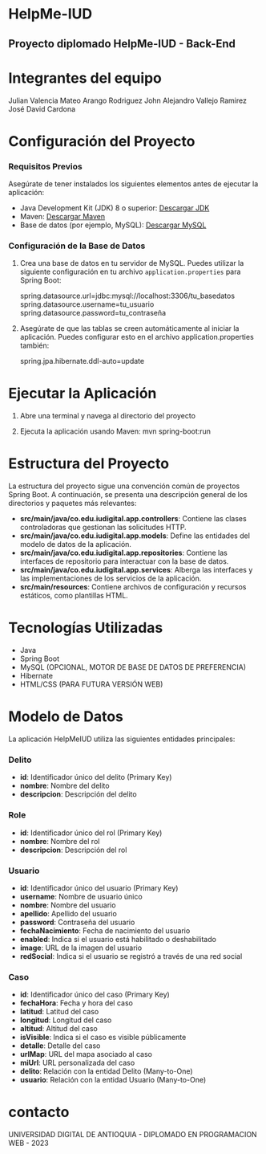 # HelpMe-IUD
  ## Proyecto diplomado HelpMe-IUD - Back-End

# Integrantes del equipo
  Julian Valencia
  Mateo Arango Rodriguez
  John Alejandro Vallejo Ramirez
  José David Cardona

# Configuración del Proyecto

### Requisitos Previos

Asegúrate de tener instalados los siguientes elementos antes de ejecutar la aplicación:

- Java Development Kit (JDK) 8 o superior: [Descargar JDK](https://www.oracle.com/java/technologies/javase-downloads.html)
- Maven: [Descargar Maven](https://maven.apache.org/download.cgi)
- Base de datos (por ejemplo, MySQL): [Descargar MySQL](https://dev.mysql.com/downloads/)

### Configuración de la Base de Datos

1. Crea una base de datos en tu servidor de MySQL. Puedes utilizar la siguiente configuración en tu archivo `application.properties` para Spring Boot:
   
   spring.datasource.url=jdbc:mysql://localhost:3306/tu_basedatos
   spring.datasource.username=tu_usuario
   spring.datasource.password=tu_contraseña
   
2. Asegúrate de que las tablas se creen automáticamente al iniciar la aplicación. Puedes configurar esto en el archivo application.properties también:
   
   spring.jpa.hibernate.ddl-auto=update


# Ejecutar la Aplicación

1. Abre una terminal y navega al directorio del proyecto
   
2. Ejecuta la aplicación usando Maven:
    mvn spring-boot:run

# Estructura del Proyecto
La estructura del proyecto sigue una convención común de proyectos Spring Boot. A continuación, se presenta una descripción general de los directorios y paquetes más relevantes:

- **src/main/java/co.edu.iudigital.app.controllers**: Contiene las clases controladoras que gestionan las solicitudes HTTP.
- **src/main/java/co.edu.iudigital.app.models**: Define las entidades del modelo de datos de la aplicación.
- **src/main/java/co.edu.iudigital.app.repositories**: Contiene las interfaces de repositorio para interactuar con la base de datos.
- **src/main/java/co.edu.iudigital.app.services**: Alberga las interfaces y las implementaciones de los servicios de la aplicación.
- **src/main/resources**: Contiene archivos de configuración y recursos estáticos, como plantillas HTML.

# Tecnologías Utilizadas
- Java
- Spring Boot
- MySQL (OPCIONAL, MOTOR DE BASE DE DATOS DE PREFERENCIA)
- Hibernate 
- HTML/CSS (PARA FUTURA VERSIÓN WEB)

# Modelo de Datos

La aplicación HelpMeIUD utiliza las siguientes entidades principales:

### Delito

- **id**: Identificador único del delito (Primary Key)
- **nombre**: Nombre del delito
- **descripcion**: Descripción del delito

### Role

- **id**: Identificador único del rol (Primary Key)
- **nombre**: Nombre del rol
- **descripcion**: Descripción del rol

### Usuario

- **id**: Identificador único del usuario (Primary Key)
- **username**: Nombre de usuario único
- **nombre**: Nombre del usuario
- **apellido**: Apellido del usuario
- **password**: Contraseña del usuario
- **fechaNacimiento**: Fecha de nacimiento del usuario
- **enabled**: Indica si el usuario está habilitado o deshabilitado
- **image**: URL de la imagen del usuario
- **redSocial**: Indica si el usuario se registró a través de una red social

### Caso

- **id**: Identificador único del caso (Primary Key)
- **fechaHora**: Fecha y hora del caso
- **latitud**: Latitud del caso
- **longitud**: Longitud del caso
- **altitud**: Altitud del caso
- **isVisible**: Indica si el caso es visible públicamente
- **detalle**: Detalle del caso
- **urlMap**: URL del mapa asociado al caso
- **miUrl**: URL personalizada del caso
- **delito**: Relación con la entidad Delito (Many-to-One)
- **usuario**: Relación con la entidad Usuario (Many-to-One)

# contacto
UNIVERSIDAD DIGITAL DE ANTIOQUIA - DIPLOMADO EN PROGRAMACION WEB - 2023 





